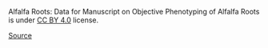 Alfalfa Roots: Data for Manuscript on Objective Phenotyping of Alfalfa Roots is under [CC BY 4.0](https://creativecommons.org/licenses/by/4.0) license.

[Source](https://zenodo.org/record/5879779#.YlFF6X9Bzmg)